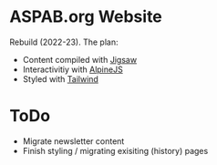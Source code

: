 # ASPAB.org Website
Rebuild (2022-23). The plan:
- Content compiled with [Jigsaw](https://jigsaw.tighten.com)
- Interactivitiy with [AlpineJS](https://alpinejs.dev)
- Styled with [Tailwind](https://tailwindcss.com)

# ToDo
- Migrate newsletter content
- Finish styling / migrating exisiting (history) pages